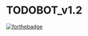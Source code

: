 # TODOBOT_v1.2

[![forthebadge](https://forthebadge.com/images/badges/certified-snoop-lion.svg)](https://forthebadge.com)
